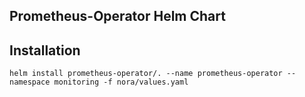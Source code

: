 ## Prometheus-Operator Helm Chart

## Installation
```
helm install prometheus-operator/. --name prometheus-operator --namespace monitoring -f nora/values.yaml
```

